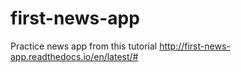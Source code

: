 # first-news-app
Practice news app from this tutorial
http://first-news-app.readthedocs.io/en/latest/#
